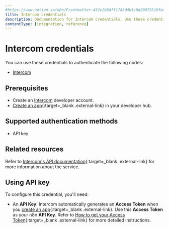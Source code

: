 ```yaml
---
#https://www.notion.so/n8n/Frontmatter-432c2b8dff1f43d4b1c8d20075510fe4
title: Intercom credentials
description: Documentation for Intercom credentials. Use these credentials to authenticate Intercom in n8n, a workflow automation platform.
contentType: [integration, reference]
---
```


# Intercom credentials

You can use these credentials to authenticate the following nodes:

- [Intercom](/integrations/builtin/app-nodes/n8n-nodes-base.intercom/)


## Prerequisites

- Create an [Intercom](https://www.intercom.com/) developer account.
- [Create an app](https://developers.intercom.com/docs/build-an-integration/learn-more/authentication/){:target=_blank .external-link} in your developer hub.

## Supported authentication methods

- API key

## Related resources

Refer to [Intercom's API documentation](https://developers.intercom.com/docs/references/introduction/){:target=_blank .external-link} for more information about the service.

## Using API key

To configure this credential, you'll need:

- An **API Key**: Intercom automatically generates an **Access Token** when you [create an app](https://developers.intercom.com/docs/build-an-integration/learn-more/authentication/){:target=_blank .external-link}. Use this **Access Token** as your n8n **API Key**. Refer to [How to get your Access Token](https://developers.intercom.com/docs/build-an-integration/learn-more/authentication/#how-to-get-your-access-token){:target=_blank .external-link} for more detailed instructions. 
